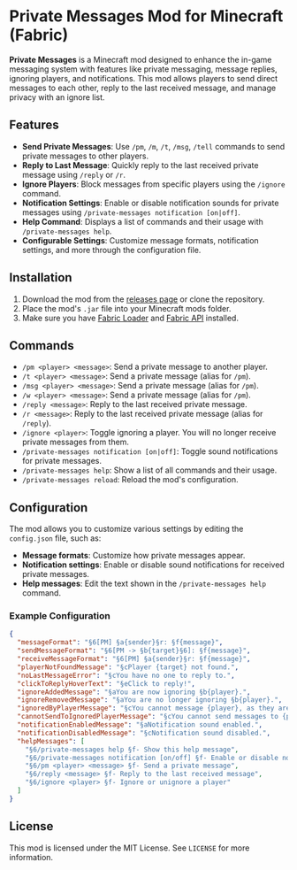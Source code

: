 # Private Messages Mod for Minecraft (Fabric)

**Private Messages** is a Minecraft mod designed to enhance the in-game messaging system with features like private messaging, message replies, ignoring players, and notifications. This mod allows players to send direct messages to each other, reply to the last received message, and manage privacy with an ignore list.

## Features
- **Send Private Messages**: Use `/pm`, `/m`, `/t`, `/msg`, `/tell` commands to send private messages to other players.
- **Reply to Last Message**: Quickly reply to the last received private message using `/reply` or `/r`.
- **Ignore Players**: Block messages from specific players using the `/ignore` command.
- **Notification Settings**: Enable or disable notification sounds for private messages using `/private-messages notification [on|off]`.
- **Help Command**: Displays a list of commands and their usage with `/private-messages help`.
- **Configurable Settings**: Customize message formats, notification settings, and more through the configuration file.

## Installation
1. Download the mod from the [releases page](https://github.com/Son1kXDev/private-messages/releases) or clone the repository.
2. Place the mod's `.jar` file into your Minecraft mods folder.
3. Make sure you have [Fabric Loader](https://fabricmc.net/use/) and [Fabric API](https://www.curseforge.com/minecraft/mc-mods/fabric-api) installed.

## Commands

- `/pm <player> <message>`: Send a private message to another player.
- `/t <player> <message>`: Send a private message (alias for `/pm`).
- `/msg <player> <message>`: Send a private message (alias for `/pm`).
- `/w <player> <message>`: Send a private message (alias for `/pm`).
- `/reply <message>`: Reply to the last received private message.
- `/r <message>`: Reply to the last received private message (alias for `/reply`).
- `/ignore <player>`: Toggle ignoring a player. You will no longer receive private messages from them.
- `/private-messages notification [on|off]`: Toggle sound notifications for private messages.
- `/private-messages help`: Show a list of all commands and their usage.
- `/private-messages reload`: Reload the mod's configuration.

## Configuration

The mod allows you to customize various settings by editing the `config.json` file, such as:
- **Message formats**: Customize how private messages appear.
- **Notification settings**: Enable or disable sound notifications for received private messages.
- **Help messages**: Edit the text shown in the `/private-messages help` command.

### Example Configuration
```json
{
  "messageFormat": "§6[PM] §a{sender}§r: §f{message}",
  "sendMessageFormat": "§6[PM -> §b{target}§6]: §f{message}",
  "receiveMessageFormat": "§6[PM] §a{sender}§r: §f{message}",
  "playerNotFoundMessage": "§cPlayer {target} not found.",
  "noLastMessageError": "§cYou have no one to reply to.",
  "clickToReplyHoverText": "§eClick to reply!",
  "ignoreAddedMessage": "§aYou are now ignoring §b{player}.",
  "ignoreRemovedMessage": "§aYou are no longer ignoring §b{player}.",
  "ignoredByPlayerMessage": "§cYou cannot message {player}, as they are ignoring you.",
  "cannotSendToIgnoredPlayerMessage": "§cYou cannot send messages to {player} because you are ignoring them.",
  "notificationEnabledMessage": "§aNotification sound enabled.",
  "notificationDisabledMessage": "§cNotification sound disabled.",
  "helpMessages": [
    "§6/private-messages help §f- Show this help message",
    "§6/private-messages notification [on/off] §f- Enable or disable notification sounds",
    "§6/pm <player> <message> §f- Send a private message",
    "§6/reply <message> §f- Reply to the last received message",
    "§6/ignore <player> §f- Ignore or unignore a player"
  ]
}
```
## License
This mod is licensed under the MIT License. See `LICENSE` for more information.
